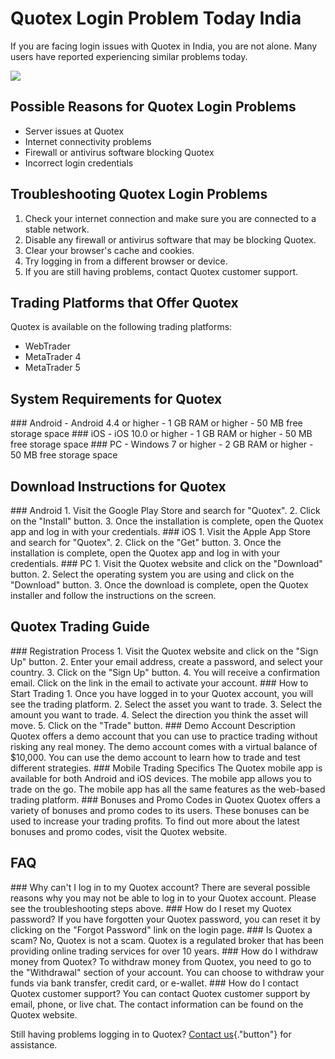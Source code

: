 # Quotex Login Problem Today India

If you are facing login issues with Quotex in India, you are not alone.
Many users have reported experiencing similar problems today.

[![](https://static.quotex.io/files/12_en/300_250.jpg)](https://traff.sbs/brokerqxlid)

## Possible Reasons for Quotex Login Problems

-   Server issues at Quotex
-   Internet connectivity problems
-   Firewall or antivirus software blocking Quotex
-   Incorrect login credentials

## Troubleshooting Quotex Login Problems

1.  Check your internet connection and make sure you are connected to a
    stable network.
2.  Disable any firewall or antivirus software that may be blocking
    Quotex.
3.  Clear your browser\'s cache and cookies.
4.  Try logging in from a different browser or device.
5.  If you are still having problems, contact Quotex customer support.

## Trading Platforms that Offer Quotex

Quotex is available on the following trading platforms:

-   WebTrader
-   MetaTrader 4
-   MetaTrader 5

## System Requirements for Quotex

\### Android - Android 4.4 or higher - 1 GB RAM or higher - 50 MB free
storage space \### iOS - iOS 10.0 or higher - 1 GB RAM or higher - 50 MB
free storage space \### PC - Windows 7 or higher - 2 GB RAM or higher -
50 MB free storage space

## Download Instructions for Quotex

\### Android 1. Visit the Google Play Store and search for
"Quotex". 2. Click on the "Install" button. 3. Once the
installation is complete, open the Quotex app and log in with your
credentials. \### iOS 1. Visit the Apple App Store and search for
"Quotex". 2. Click on the "Get" button. 3. Once the
installation is complete, open the Quotex app and log in with your
credentials. \### PC 1. Visit the Quotex website and click on the
"Download" button. 2. Select the operating system you are using
and click on the "Download" button. 3. Once the download is
complete, open the Quotex installer and follow the instructions on the
screen.

## Quotex Trading Guide

\### Registration Process 1. Visit the Quotex website and click on the
"Sign Up" button. 2. Enter your email address, create a password,
and select your country. 3. Click on the "Sign Up" button. 4. You
will receive a confirmation email. Click on the link in the email to
activate your account. \### How to Start Trading 1. Once you have logged
in to your Quotex account, you will see the trading platform. 2. Select
the asset you want to trade. 3. Select the amount you want to trade. 4.
Select the direction you think the asset will move. 5. Click on the
"Trade" button. \### Demo Account Description Quotex offers a demo
account that you can use to practice trading without risking any real
money. The demo account comes with a virtual balance of \$10,000. You
can use the demo account to learn how to trade and test different
strategies. \### Mobile Trading Specifics The Quotex mobile app is
available for both Android and iOS devices. The mobile app allows you to
trade on the go. The mobile app has all the same features as the
web-based trading platform. \### Bonuses and Promo Codes in Quotex
Quotex offers a variety of bonuses and promo codes to its users. These
bonuses can be used to increase your trading profits. To find out more
about the latest bonuses and promo codes, visit the Quotex website.

## FAQ

\### Why can\'t I log in to my Quotex account? There are several
possible reasons why you may not be able to log in to your Quotex
account. Please see the troubleshooting steps above. \### How do I reset
my Quotex password? If you have forgotten your Quotex password, you can
reset it by clicking on the "Forgot Password" link on the login
page. \### Is Quotex a scam? No, Quotex is not a scam. Quotex is a
regulated broker that has been providing online trading services for
over 10 years. \### How do I withdraw money from Quotex? To withdraw
money from Quotex, you need to go to the "Withdrawal" section of
your account. You can choose to withdraw your funds via bank transfer,
credit card, or e-wallet. \### How do I contact Quotex customer support?
You can contact Quotex customer support by email, phone, or live chat.
The contact information can be found on the Quotex website.

Still having problems logging in to Quotex? [Contact
us](\%22https://traff.sbs/brokerqxsignup\%22){."button"} for
assistance.

